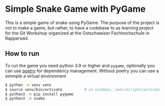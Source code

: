 Simple Snake Game with PyGame
=============================

This is a simple game of snake using PyGame. The purpose of the project is not
to make a game, but rather, to have a codebase to as learning project for the
Git Workshop organized at the Ostschweizer Fachhochschule in Rapperswil.

How to run
----------

To run the game you need python 3.9 or higher and `pygame`, optionally you can
use [poetry](https://python-poetry.org/) for dependency management. Without
poetry you can use a simmple a virtual environment

```bash
$ python -m venv venv
$ source venv/bin/activate          # on windows: venv\Scripts\activate
$ python3 -m pip install pygame
$ python3 -m snake
```
